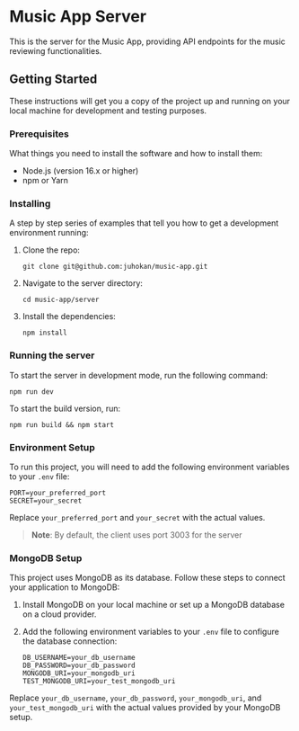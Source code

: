 # Music App Server

This is the server for the Music App, providing API endpoints for the music reviewing functionalities.

## Getting Started

These instructions will get you a copy of the project up and running on your local machine for development and testing purposes.

### Prerequisites

What things you need to install the software and how to install them:

- Node.js (version 16.x or higher)
- npm or Yarn

### Installing

A step by step series of examples that tell you how to get a development environment running:

1. Clone the repo:
   ```
   git clone git@github.com:juhokan/music-app.git
   ```
2. Navigate to the server directory:
   ```
   cd music-app/server
   ```
3. Install the dependencies:
   ```
   npm install
   ```

### Running the server

To start the server in development mode, run the following command:

```
npm run dev
```
To start the build version, run:
```
npm run build && npm start
```

### Environment Setup

To run this project, you will need to add the following environment variables to your ```.env``` file:

```
PORT=your_preferred_port
SECRET=your_secret
```

Replace ```your_preferred_port``` and ```your_secret``` with the actual values.

> **Note**: By default, the client uses port 3003 for the server

### MongoDB Setup

This project uses MongoDB as its database. Follow these steps to connect your application to MongoDB:

1. Install MongoDB on your local machine or set up a MongoDB database on a cloud provider.
2. Add the following environment variables to your ```.env``` file to configure the database connection:

   ```
   DB_USERNAME=your_db_username
   DB_PASSWORD=your_db_password
   MONGODB_URI=your_mongodb_uri
   TEST_MONGODB_URI=your_test_mongodb_uri
   ```

Replace ```your_db_username```, ```your_db_password```, ```your_mongodb_uri```, and ```your_test_mongodb_uri``` with the actual values provided by your MongoDB setup.

